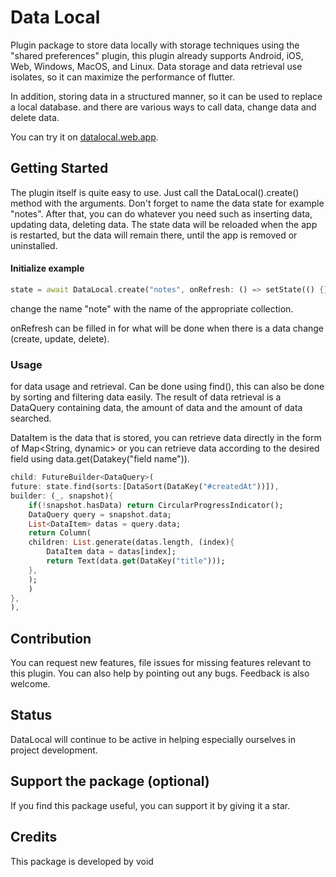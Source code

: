 # Data Local

Plugin package to store data locally with storage techniques using the "shared preferences" plugin, this plugin already supports Android, iOS, Web, Windows, MacOS, and Linux. Data storage and data retrieval use isolates, so it can maximize the performance of flutter.

In addition, storing data in a structured manner, so it can be used to replace a local database. and there are various ways to call data, change data and delete data.

You can try it on
[datalocal.web.app](https://datalocal.web.app).

## Getting Started

The plugin itself is quite easy to use. Just call the DataLocal().create() method with the arguments. Don't forget to name the data state for example "notes". After that, you can do whatever you need such as inserting data, updating data, deleting data.
The state data will be reloaded when the app is restarted, but the data will remain there, until the app is removed or uninstalled.

#### Initialize example
```dart
state = await DataLocal.create("notes", onRefresh: () => setState(() {}));
```
change the name "note" with the name of the appropriate collection.

onRefresh can be filled in for what will be done when there is a data change (create, update, delete).

### Usage

for data usage and retrieval. Can be done using find(), this can also be done by sorting and filtering data easily. The result of data retrieval is a DataQuery containing data, the amount of data and the amount of data searched.

DataItem is the data that is stored, you can retrieve data directly in the form of Map<String, dynamic> or you can retrieve data according to the desired field using data.get(Datakey("field name")).
```dart
child: FutureBuilder<DataQuery>(
future: state.find(sorts:[DataSort(DataKey("#createdAt"))]),
builder: (_, snapshot){
    if(!snapshot.hasData) return CircularProgressIndicator();
    DataQuery query = snapshot.data;
    List<DataItem> datas = query.data;
    return Column(
    children: List.generate(datas.length, (index){
        DataItem data = datas[index];
        return Text(data.get(DataKey("title")));
    },
    );
    )
},
),
```
## Contribution 
You can request new features, file issues for missing features relevant to this plugin. You can also help by pointing out any bugs. Feedback is also welcome.

## Status 
DataLocal will continue to be active in helping especially ourselves in project development.

## Support the package (optional) 
If you find this package useful, you can support it by giving it a star.

## Credits 
This package is developed by void
